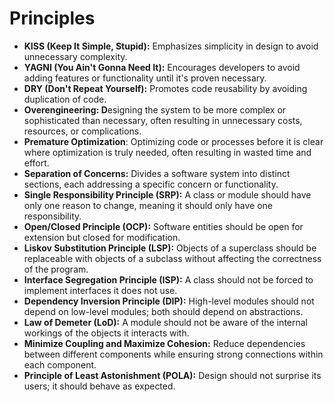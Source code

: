 # Principles

* **KISS (Keep It Simple, Stupid):** Emphasizes simplicity in design to avoid unnecessary complexity.
* **YAGNI (You Ain't Gonna Need It):** Encourages developers to avoid adding features or functionality until it's proven necessary.
* **DRY (Don't Repeat Yourself):** Promotes code reusability by avoiding duplication of code.
* **Overengineering: D**esigning the system to be more complex or sophisticated than necessary, often resulting in unnecessary costs, resources, or complications.
* **Premature Optimization**: Optimizing code or processes before it is clear where optimization is truly needed, often resulting in wasted time and effort.
* **Separation of Concerns:** Divides a software system into distinct sections, each addressing a specific concern or functionality.
* **Single Responsibility Principle (SRP):** A class or module should have only one reason to change, meaning it should only have one responsibility.
* **Open/Closed Principle (OCP):** Software entities should be open for extension but closed for modification.
* **Liskov Substitution Principle (LSP):** Objects of a superclass should be replaceable with objects of a subclass without affecting the correctness of the program.
* **Interface Segregation Principle (ISP):** A class should not be forced to implement interfaces it does not use.
* **Dependency Inversion Principle (DIP):** High-level modules should not depend on low-level modules; both should depend on abstractions.
* **Law of Demeter (LoD):** A module should not be aware of the internal workings of the objects it interacts with.
* **Minimize Coupling and Maximize Cohesion:** Reduce dependencies between different components while ensuring strong connections within each component.
* **Principle of Least Astonishment (POLA):** Design should not surprise its users; it should behave as expected.
